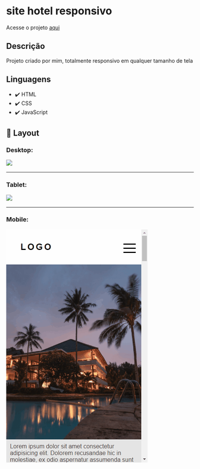 # site hotel responsivo

<p>Acesse o projeto <a href="https://jonathanrianelli.github.io/site-hotel-responsivo/">aqui</a></p>

## Descrição

<p>Projeto criado por mim, totalmente responsivo em qualquer tamanho de tela</p>


## Linguagens
- ✔️ HTML
- ✔️ CSS
- ✔️ JavaScript

## 🎨 Layout 
### Desktop:
<img src="src/img/hotel.gif">

<hr>

### Tablet:
<img src="src/img/hotel-tablet.gif">

<hr>

### Mobile:
<img alt="Demo" src="src/img/hotel-mobile.gif">
